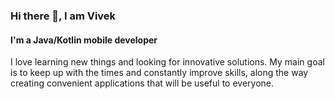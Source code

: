 ### Hi there 👋, I am Vivek

#### I'm a Java/Kotlin mobile developer

I love learning new things and looking for innovative solutions. My main goal is to keep up with the times and constantly improve skills, along the way creating convenient applications that will be useful to everyone.

